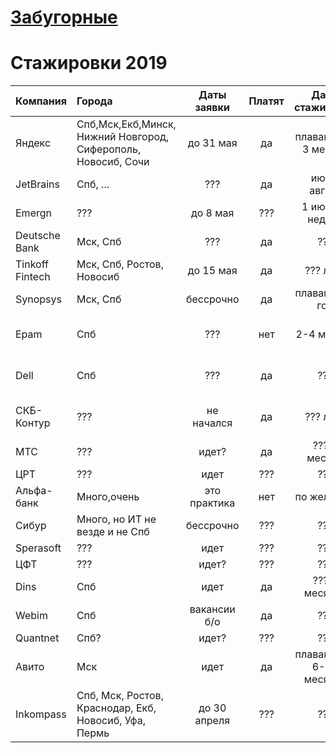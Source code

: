 # [Забугорные](https://github.com/christine-hu/summer-2019-internships)
# Стажировки 2019
| Компания        | Города                                                        | Даты заявки  | Платят | Даты стажировки         | Языки и технологии       | Link                                                                              | Рейтинг |
| :---            | :---                                                          | :---:        | :--:   | :---:                   | :---                     | :---                                                                              | :---:   |
| Яндекс          | Спб,Мск,Екб,Минск, Нижний Новгород, Сиферополь, Новосиб, Сочи | до 31 мая    | да     | плавающие, 3 месяца     | Много всего              | [тык](https://www.yandex.ru/yaintern/)                                            | ★★★★★   |
| JetBrains       | Спб, ...                                                      | ???          | да     | июль, август            | ???                      | ???                                                                               | ★★★★★   |
| Emergn          | ???                                                           | до 8 мая     | ???    | 1 июля, 3 недели        | Java, JS, Spring, TS     | [тык](https://www.emergn.com/summer-practice/)                                    | ???     |
| Deutsche Bank   | Мск, Спб                                                      | ???          | да     | ???                     | ???                      | [тык](https://dbtc-career.ru/internship/)                                         | ★★★★☆   |
| Tinkoff Fintech | Мск, Спб, Ростов, Новосиб                                     | до 15 мая    | да     | ???    лето             | Много всего              | [тык](https://fintech.tinkoff.ru/internships/about)                               | ★★★☆☆   |
| Synopsys        | Мск, Спб                                                      | бессрочно    | да     | плавающие, год          | C++ compilers            | [тык](https://www.synopsys.com/company/synopsys-careers/Internships.html)         | ★★☆☆☆   |
| Epam            | Спб                                                           | ???          | нет    | 2-4 месяца              | Python, devops, testing  | [тык](https://www.epam-group.ru/careers/trainings/training-listings/training.241) | ★☆☆☆☆   |
| Dell            | Спб                                                           | ???          | да     | ???                     | Python, Java, C++, OS    | [тык](https://jobs.dell.com/job/st-petersburg/undergraduate-intern/375/10629814)  | ★☆☆☆☆   |
| СКБ-Контур      | ???                                                           | не начался   | да     | ??? лето                | Java, UX, C++, C#, Front | [тык](https://kontur.ru/education/programs/intern)                                | ???     |
| МТС             | ???                                                           | идет?        | да     | ??? 3 месяца            | Много всего              | [тык](https://intern.it-mts-job.ru)                                               | ???     |
| ЦРТ             | ???                                                           | идет         | ???    | ???                     | ???                      | [тык](https://www.speechpro.ru/career/internship)                                 | ???     |
| Альфа-банк      | Много,очень                                                   | это практика | нет    | по желанию              | ???                      | [тык](https://job.alfabank.ru/practice)                                           | ???     |
| Сибур           | Много, но ИТ не везде и не Спб                                | бессрочно    | ???    | ???                     | Мало                     | [тык](https://career.sibur.ru/vakansii/stageram.php)                              | ???     |
| Sperasoft       | ???                                                           | идет         | ???    | ???                     | gamedev                  | [тык](https://sperasoft.ru/career/bootcamp/)                                      | ???     |
| ЦФТ             | ???                                                           | идет?        | ???    | ???                     | ????                     | [тык](https://team.cft.ru/start/internships)                                      | ???     |
| Dins            | Спб                                                           | идет         | да     | ??? 6 месяцев           | Dev, DS, QA, DevOps      | [тык](https://www.dins.ru/?p=internship)                                          | ???     |
| Webim           | Спб                                                           | вакансии б/о | да     | ???                     | Mobile, Qa, Full-stack   | [тык](https://webim.ru/job/)                                                      | ???     |
| Quantnet        | Cпб?                                                          | идет?        | ???    | ???                     | BigData                  | [тык](https://quantnet.ai/career/students)                                        | ???     |
| Авито           | Мск                                                           | идет         | да     | плавающие, 6-12 месяцев | Php, go, python          | [тык](https://start.avito.ru/tech)                                                | ???     |
| Inkompass       | Спб, Мск, Ростов, Краснодар, Екб, Новосиб, Уфа, Пермь         | до 30 апреля | ???    | ???                     | ???                      | [тык](https://vk.com/insidepmi?w=wall-108530035_4741)                             | ???     |
